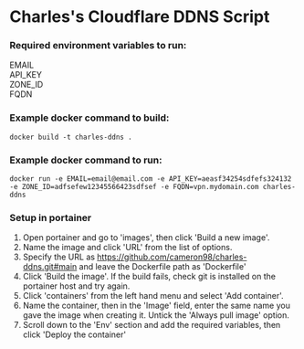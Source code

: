 # Charles's Cloudflare DDNS Script

### Required environment variables to run:

EMAIL\
API_KEY\
ZONE_ID\
FQDN

### Example docker command to build:

    docker build -t charles-ddns .

### Example docker command to run:

    docker run -e EMAIL=email@email.com -e API_KEY=aeasf34254sdfefs324132 -e ZONE_ID=adfsefew12345566423sdfsef -e FQDN=vpn.mydomain.com charles-ddns

### Setup in portainer

1. Open portainer and go to 'images', then click 'Build a new image'.
2. Name the image and click 'URL' from the list of options.
3. Specify the URL as https://github.com/cameron98/charles-ddns.git#main and leave the Dockerfile path as 'Dockerfile'
4. Click 'Build the image'. If the build fails, check git is installed on the portainer host and try again.
5. Click 'containers' from the left hand menu and select 'Add container'.
6. Name the container, then in the 'Image' field, enter the same name you gave the image when creating it. Untick the 'Always pull image' option.
7. Scroll down to the 'Env' section and add the required variables, then click 'Deploy the container'
